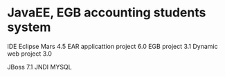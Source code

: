 # JavaEE, EGB accounting students system

IDE Eclipse Mars 4.5
	EAR applicattion project 6.0
	EGB project 3.1
	Dynamic web project 3.0
	
JBoss 7.1
JNDI
MYSQL
	